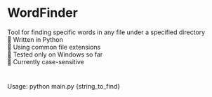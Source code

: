 # WordFinder
Tool for finding specific words in any file under a specified directory <br />
📍 Written in Python <br />
📍 Using common file extensions <br />
📍 Tested only on Windows so far <br />
📍 Currently case-sensitive <br />

#
Usage: python main.py {string_to_find}
